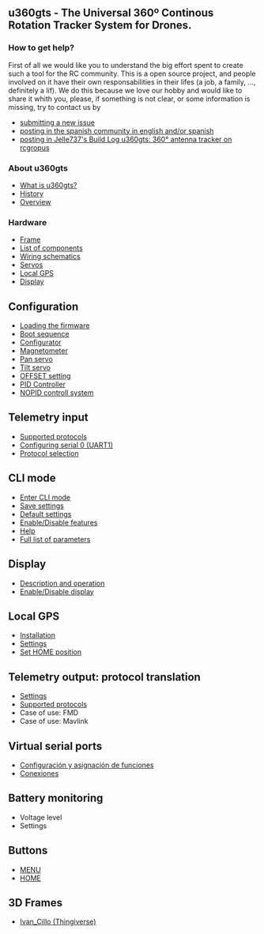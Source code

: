## u360gts - The Universal 360º Continous Rotation Tracker System for Drones.
### How to get help?
First of all we would like you to understand the big effort spent to create such a tool for the RC community. This is a open source project, and people involved on it have their own responsabilities in their lifes (a job, a family, ..., definitely a lif). We do this because we love our hobby and would like to share it whith you, please, if something is not clear, or some information is missing, try to contact us by

- [submitting a new issue](https://github.com/raul-ortega/u360gts/issues)
- [posting in the spanish community in english and/or spanish](http://www.forodrones.com/threads/antena-tracker-360%C2%BA.34530/)
- [posting in Jelle737's Build Log u360gts: 360° antenna tracker on rcgropus](https://www.rcgroups.com/forums/showthread.php?2964122-u360gts-360%C2%B0-antenna-tracker)
### About u360gts
- [What is u360gts?](https://github.com/raul-ortega/u360gts/blob/master/wiki/history.md)
- [History](https://github.com/raul-ortega/u360gts/blob/master/wiki/history.md)
- [Overview](https://github.com/raul-ortega/u360gts/blob/master/wiki/overview.md)

### Hardware
- [Frame](https://github.com/raul-ortega/u360gts/wiki/hardware-frame.md)
- [List of components](https://github.com/raul-ortega/u360gts/wiki/hardware-components.md)
- [Wiring schematics](https://github.com/raul-ortega/u360gts/wiki/hardware-wiring-schematics.md)
- [Servos](https://github.com/raul-ortega/u360gts/wiki/hardware-servos.md)
- [Local GPS](https://github.com/raul-ortega/u360gts/wiki/hardware-local-gps.md)
- [Display](https://github.com/raul-ortega/u360gts/wiki/hardware-display.md)

## Configuration
- [Loading the firmware](https://github.com/raul-ortega/u360gts/wiki/configuration-loading-firmware.md)
- [Boot sequence](https://github.com/raul-ortega/u360gts/wiki/configuration-boot-sequence.md)
- [Configurator](https://github.com/raul-ortega/u360gts/wiki/configuration-configurator.md)
- [Magnetometer](https://github.com/raul-ortega/u360gts/wiki/configuration-configurator.md)
- [Pan servo](https://github.com/raul-ortega/u360gts/wiki/configuration-configurator.md)
- [Tilt servo](https://github.com/raul-ortega/u360gts/wiki/configuration-configurator.md)
- [OFFSET setting](https://github.com/raul-ortega/u360gts/wiki/configuration-offset.md)
- [PID Controller](https://github.com/raul-ortega/u360gts/wiki/configuraiton-pid.md)
- [NOPID controll system](https://github.com/raul-ortega/u360gts/wiki/configuration-nopid.md)

## Telemetry input
- [Supported protocols](https://github.com/raul-ortega/u360gts/wiki/Telemetr%C3%ADa-de-entrada:-protocolos-soportados)
- [Configuring serial 0 (UART1)](https://github.com/raul-ortega/u360gts/wiki/Telemetr%C3%ADa-de-entrada:-Configuraci%C3%B3n-del-puerto-serie-0-%28UART1%29)
- [Protocol selection](https://github.com/raul-ortega/u360gts/wiki/Telemetr%C3%ADa-de-entrada:-selecci%C3%B3n-del-protocolo)

##  CLI mode
- [Enter CLI mode](https://github.com/raul-ortega/u360gts/wiki/cli-mode-enter.md)
- [Save settings](https://github.com/raul-ortega/u360gts/wiki/cli-mode-save-settings.md)
- [Default settings](https://github.com/raul-ortega/u360gts/wiki/cli-mode-deault.md)
- [Enable/Disable features](https://github.com/raul-ortega/u360gts/wiki/cli-mode-features.md)
- [Help](https://github.com/raul-ortega/u360gts/wiki/cli-mode-help.md)
- [Full list of parameters](https://github.com/raul-ortega/u360gts/wiki/cli-mode-parametters.md)

## Display
- [Description and operation](https://github.com/raul-ortega/u360gts/wiki/Display-OLED:-Descripci%C3%B3n-y-funcionamiento)
- [Enable/Disable display](https://github.com/raul-ortega/u360gts/wiki/Display-OLED:-Activar-desactivar-el-display)

## Local GPS
- [Installation](https://github.com/raul-ortega/u360gts/wiki/GPS-local:-instalaci%C3%B3n)
- [Settings](https://github.com/raul-ortega/u360gts/wiki/GPS-local:-configuraci%C3%B3n)
- [Set HOME position](https://github.com/raul-ortega/u360gts/wiki/GPS-local:-posici%C3%B3n-HOME)

## Telemetry output: protocol translation
- [Settings](https://github.com/raul-ortega/u360gts/wiki/Telemetr%C3%ADa-de-salida:-configuraci%C3%B3n)
- [Supported protocols](https://github.com/raul-ortega/u360gts/wiki/Telemetr%C3%ADa-de-salida:-protocolos-soportados)
- Case of use: FMD
- Case of use: Mavlink

## Virtual serial ports
- [Configuración y asignación de funciones](https://github.com/raul-ortega/u360gts/wiki/Puertos-series-virtuales:-configuraci%C3%B3n)
- [Conexiones](https://github.com/raul-ortega/u360gts/wiki/Puertos-serie-virtuales:-conexi%C3%B3n)

## Battery monitoring
- Voltage level
- Settings

## Buttons
- [MENU](https://github.com/raul-ortega/u360gts/wiki/Botones:-MEN%C3%9A)
- [HOME](https://github.com/raul-ortega/u360gts/wiki/Botones:-HOME)

## 3D Frames
- [Ivan_Cillo (Thingiverse)](http://www.thingiverse.com/thing:1367337)

